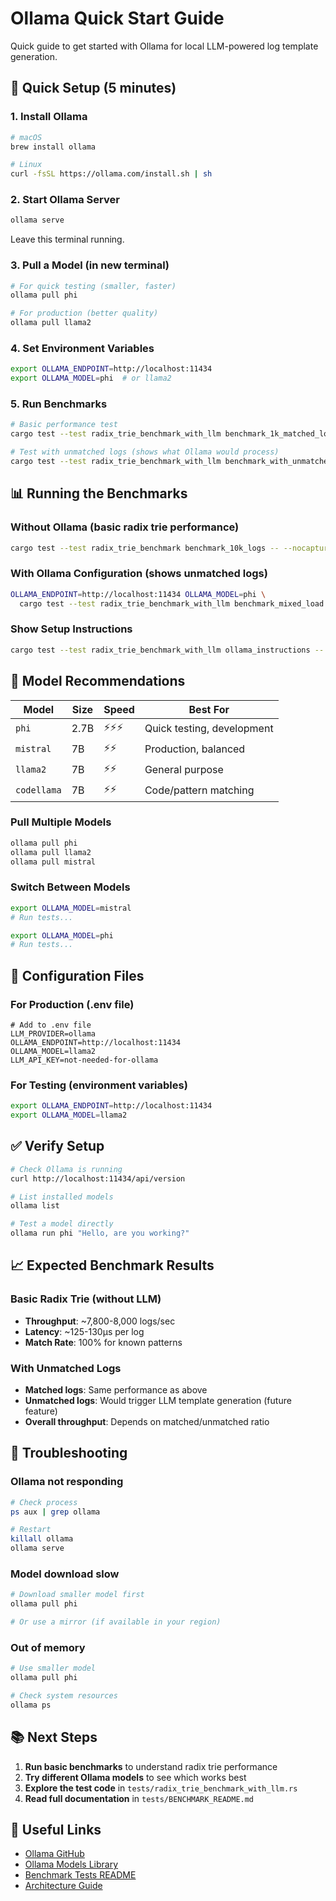 # Ollama Quick Start Guide

Quick guide to get started with Ollama for local LLM-powered log template generation.

## 🚀 Quick Setup (5 minutes)

### 1. Install Ollama

```bash
# macOS
brew install ollama

# Linux
curl -fsSL https://ollama.com/install.sh | sh
```

### 2. Start Ollama Server

```bash
ollama serve
```

Leave this terminal running.

### 3. Pull a Model (in new terminal)

```bash
# For quick testing (smaller, faster)
ollama pull phi

# For production (better quality)
ollama pull llama2
```

### 4. Set Environment Variables

```bash
export OLLAMA_ENDPOINT=http://localhost:11434
export OLLAMA_MODEL=phi  # or llama2
```

### 5. Run Benchmarks

```bash
# Basic performance test
cargo test --test radix_trie_benchmark_with_llm benchmark_1k_matched_logs -- --nocapture

# Test with unmatched logs (shows what Ollama would process)
cargo test --test radix_trie_benchmark_with_llm benchmark_with_unmatched -- --nocapture
```

## 📊 Running the Benchmarks

### Without Ollama (basic radix trie performance)
```bash
cargo test --test radix_trie_benchmark benchmark_10k_logs -- --nocapture
```

### With Ollama Configuration (shows unmatched logs)
```bash
OLLAMA_ENDPOINT=http://localhost:11434 OLLAMA_MODEL=phi \
  cargo test --test radix_trie_benchmark_with_llm benchmark_mixed_load -- --nocapture
```

### Show Setup Instructions
```bash
cargo test --test radix_trie_benchmark_with_llm ollama_instructions -- --ignored --nocapture
```

## 🤖 Model Recommendations

| Model | Size | Speed | Best For |
|-------|------|-------|----------|
| `phi` | 2.7B | ⚡⚡⚡ | Quick testing, development |
| `mistral` | 7B | ⚡⚡ | Production, balanced |
| `llama2` | 7B | ⚡⚡ | General purpose |
| `codellama` | 7B | ⚡⚡ | Code/pattern matching |

### Pull Multiple Models
```bash
ollama pull phi
ollama pull llama2
ollama pull mistral
```

### Switch Between Models
```bash
export OLLAMA_MODEL=mistral
# Run tests...

export OLLAMA_MODEL=phi
# Run tests...
```

## 🔧 Configuration Files

### For Production (.env file)
```env
# Add to .env file
LLM_PROVIDER=ollama
OLLAMA_ENDPOINT=http://localhost:11434
OLLAMA_MODEL=llama2
LLM_API_KEY=not-needed-for-ollama
```

### For Testing (environment variables)
```bash
export OLLAMA_ENDPOINT=http://localhost:11434
export OLLAMA_MODEL=llama2
```

## ✅ Verify Setup

```bash
# Check Ollama is running
curl http://localhost:11434/api/version

# List installed models
ollama list

# Test a model directly
ollama run phi "Hello, are you working?"
```

## 📈 Expected Benchmark Results

### Basic Radix Trie (without LLM)
- **Throughput**: ~7,800-8,000 logs/sec
- **Latency**: ~125-130μs per log
- **Match Rate**: 100% for known patterns

### With Unmatched Logs
- **Matched logs**: Same performance as above
- **Unmatched logs**: Would trigger LLM template generation (future feature)
- **Overall throughput**: Depends on matched/unmatched ratio

## 🐛 Troubleshooting

### Ollama not responding
```bash
# Check process
ps aux | grep ollama

# Restart
killall ollama
ollama serve
```

### Model download slow
```bash
# Download smaller model first
ollama pull phi

# Or use a mirror (if available in your region)
```

### Out of memory
```bash
# Use smaller model
ollama pull phi

# Check system resources
ollama ps
```

## 📚 Next Steps

1. **Run basic benchmarks** to understand radix trie performance
2. **Try different Ollama models** to see which works best
3. **Explore the test code** in `tests/radix_trie_benchmark_with_llm.rs`
4. **Read full documentation** in `tests/BENCHMARK_README.md`

## 🔗 Useful Links

- [Ollama GitHub](https://github.com/ollama/ollama)
- [Ollama Models Library](https://ollama.com/library)
- [Benchmark Tests README](tests/BENCHMARK_README.md)
- [Architecture Guide](ARCHITECTURE.md)
